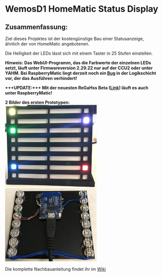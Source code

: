 # WemosD1 HomeMatic Status Display

## Zusammenfassung:
Ziel dieses Projektes ist der kostengünstige Bau einer Statusanzeige, ähnlich der von HomeMatic angebotenen.

Die Helligkeit der LEDs lässt sich mit einem Taster in 25 Stufen einstellen.

**Hinweis: Das WebUI-Programm, das die Farbwerte der einzelnen LEDs setzt, läuft unter Firmwareversion 2.29.22 nur auf der CCU2 oder unter YAHM. Bei RaspberryMatic liegt derzeit noch ein [Bug](https://github.com/jens-maus/RaspberryMatic/issues/151) in der Logikschicht vor, der das Ausführen verhindert!**

**+++UPDATE:+++ Mit der neuesten ReGaHss Beta ([Link](https://homematic-forum.de/forum/viewtopic.php?f=26&t=36623&sid=efbe226f53703a0722dcc69437e1a3b2)) läuft es auch unter RaspberryMatic!**

**2 Bilder des ersten Prototypen:**<br>
<img src="Images/proto_front.jpg" width="300"> <img src="Images/proto_back.jpg" width="300">


Die komplette Nachbauanleitung findet ihr im [Wiki](https://github.com/jp112sdl/WemosD1_HomeMatic_StatusDisplay/wiki)
